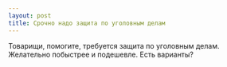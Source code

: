 ```yaml
---
layout: post 
title: Срочно надо защита по уголовным делам 
--- 
```

Товарищи, помогите, требуется защита по уголовным делам. Желательно побыстрее и подешевле. Есть варианты?